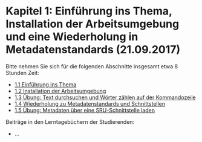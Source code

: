 # Kapitel 1: Einführung ins Thema, Installation der Arbeitsumgebung und eine Wiederholung in Metadatenstandards \(21.09.2017\)

Bitte nehmen Sie sich für die folgenden Abschnitte insgesamt etwa 8 Stunden Zeit:

* [1.1 Einführung ins Thema](/chapter1/11-einfuhrung-ins-thema.md)
* [1.2 Installation der Arbeitsumgebung](/chapter1/12-installation-der-arbeitsumgebung.md)
* [1.3 Übung: Text durchsuchen und Wörter zählen auf der Kommandozeile](/chapter1/13-ubung-text-durchsuchen-und-worter-zahlen-auf-der-kommandozeile.md)
* [1.4 Wiederholung zu Metadatenstandards und Schnittstellen](/chapter1/14-wiederholung-zu-metadatenstandards-und-schnittstellen.md)
* [1.5 Übung: Metadaten über eine SRU-Schnittstelle laden](/chapter1/15-ubung-metadaten-uber-eine-sru-schnittstelle-laden.md)

Beiträge in den Lerntagebüchern der Studierenden:

* ...



